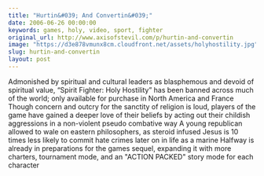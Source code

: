 ```yaml
---
title: "Hurtin&#039; And Convertin&#039;"
date: 2006-06-26 00:00:00
keywords: games, holy, video, sport, fighter
original_url: http://www.axisofstevil.com/p/hurtin-and-convertin
image: "https://d3e878vmunx8cm.cloudfront.net/assets/holyhostility.jpg"
slug: hurtin-and-convertin
layout: post
---
```


Admonished by spiritual and cultural leaders as blasphemous and devoid of spiritual value, “Spirit Fighter: Holy Hostility” has been banned across much of the world; only available for purchase in North America and France Though concern and outcry for the sanctity of religion is loud, players of the game have gained a deeper love of their beliefs by acting out their childish aggressions in a non-violent pseudo combative way A young republican allowed to wale on eastern philosophers, as steroid infused Jesus is 10 times less likely to commit hate crimes later on in life as a marine Halfway is already in preparations for the games sequel, expanding it with more charters, tournament mode, and an &quot;ACTION PACKED&quot; story mode for each character

